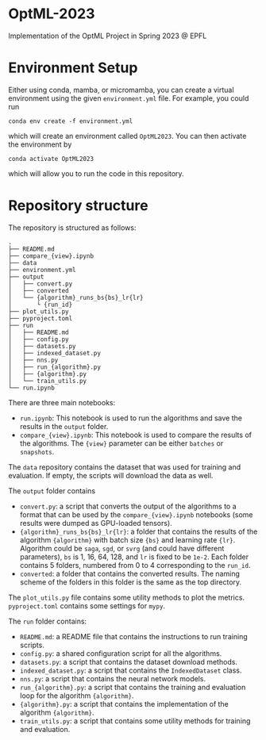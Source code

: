 # OptML-2023

Implementation of the OptML Project in Spring 2023 @ EPFL

# Environment Setup

Either using conda, mamba, or micromamba, you can create a virtual environment using the given `environment.yml` file. For example, you could run

```
conda env create -f environment.yml
```

which will create an environment called `OptML2023`. You can then activate the environment by

```
conda activate OptML2023
```

which will allow you to run the code in this repository.

# Repository structure

The repository is structured as follows:

```
.
├── README.md
├── compare_{view}.ipynb
├── data
├── environment.yml
├── output
│   ├── convert.py
│   ├── converted
│   └── {algorithm}_runs_bs{bs}_lr{lr}
│       └ {run_id}
├── plot_utils.py
├── pyproject.toml
├── run
│   ├── README.md
│   ├── config.py
│   ├── datasets.py
│   ├── indexed_dataset.py
│   ├── nns.py
│   ├── run_{algorithm}.py
│   ├── {algorithm}.py
│   └── train_utils.py
└── run.ipynb
```

There are three main notebooks:

- `run.ipynb`: This notebook is used to run the algorithms and save the results in the `output` folder.
- `compare_{view}.ipynb`: This notebook is used to compare the results of the algorithms. The `{view}` parameter can be either `batches` or `snapshots`.

The `data` repository contains the dataset that was used for training and evaluation. If empty, the scripts will download the data as well.

The `output` folder contains

- `convert.py`: a script that converts the output of the algorithms to a format that can be used by the `compare_{view}.ipynb` notebooks (some results were dumped as GPU-loaded tensors).
- `{algorithm}_runs_bs{bs}_lr{lr}`: a folder that contains the results of the algorithm `{algorithm}` with batch size `{bs}` and learning rate `{lr}`. Algorithm could be `saga`, `sgd`, or `svrg` (and could have different parameters), `bs` is 1, 16, 64, 128, and `lr` is fixed to be `1e-2`. Each folder contains 5 folders, numbered from 0 to 4 corresponding to the `run_id`.
- `converted`: a folder that contains the converted results. The naming scheme of the folders in this folder is the same as the top directory.

The `plot_utils.py` file contains some utility methods to plot the metrics. `pyproject.toml` contains some settings for `mypy`.

The `run` folder contains:

- `README.md`: a README file that contains the instructions to run training scripts.
- `config.py`: a shared configuration script for all the algorithms.
- `datasets.py`: a script that contains the dataset download methods.
- `indexed_dataset.py`: a script that contains the `IndexedDataset` class.
- `nns.py`: a script that contains the neural network models.
- `run_{algorithm}.py`: a script that contains the training and evaluation loop for the algorithm `{algorithm}`.
- `{algorithm}.py`: a script that contains the implementation of the algorithm `{algorithm}`.
- `train_utils.py`: a script that contains some utility methods for training and evaluation.
